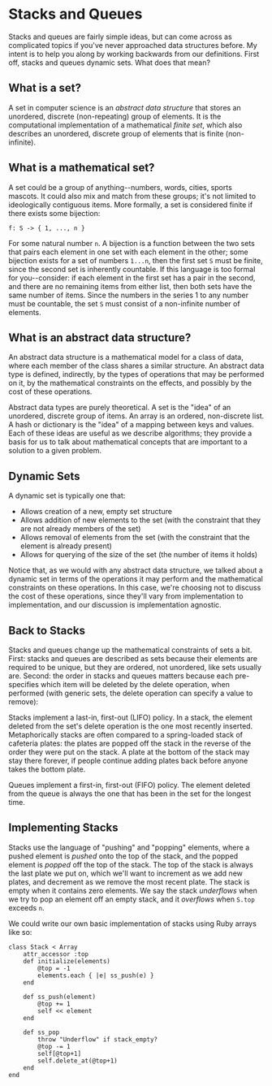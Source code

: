# Stacks and Queues

Stacks and queues are fairly simple ideas, but can come across as complicated topics if you've never approached data structures before. My intent is to help you along by working backwards from our definitions. First off, stacks and queues dynamic sets. What does that mean?

## What is a set?

A set in computer science is an _abstract data structure_ that stores an unordered, discrete (non-repeating) group of elements. It is the computational implementation of a mathematical _finite set_, which also describes an unordered, discrete group of elements that is finite (non-infinite). 

## What is a mathematical set?

A set could be a group of anything--numbers, words, cities, sports mascots. It could also mix and match from these groups; it's not limited to ideologically contiguous items. More formally, a set is considered finite if there exists some bijection:

	f: S -> { 1, ..., n }
	
For some natural number `n`. A bijection is a function between the two sets that pairs each element in one set with each element in the other; some bijection exists for a set of numbers `1...n`, then the first set `S` must be finite, since the second set is inherently countable. If this language is too formal for you--consider: if each element in the first set has a pair in the second, and there are no remaining items from either list, then both sets have the same number of items. Since the numbers in the series 1 to any number must be countable, the set `S` must consist of a non-infinite number of elements.

## What is an abstract data structure?

An abstract data structure is a mathematical model for a class of data, where each member of the class shares a similar structure. An abstract data type is defined, indirectly, by the types of operations that may be performed on it, by the mathematical constraints on the effects, and possibly by the cost of these operations.

Abstract data types are purely theoretical. A set is the "idea" of an unordered, discrete group of items. An array is an ordered, non-discrete list. A hash or dictionary is the "idea" of a mapping between keys and values. Each of these ideas are useful as we describe algorithms; they provide a basis for us to talk about mathematical concepts that are important to a solution to a given problem.

## Dynamic Sets

A dynamic set is typically one that:

* Allows creation of a new, empty set structure
* Allows addition of new elements to the set (with the constraint that they are not already members of the set)
* Allows removal of elements from the set (with the constraint that the element is already present)
* Allows for querying of the size of the set (the number of items it holds)

Notice that, as we would with any abstract data structure, we talked about a dynamic set in terms of the operations it may perform and the mathematical constraints on these operations. In this case, we're choosing not to discuss the cost of these operations, since they'll vary from implementation to implementation, and our discussion is implementation agnostic.

## Back to Stacks

Stacks and queues change up the mathematical constraints of sets a bit. First: stacks and queues are described as sets because their elements are required to be unique, but they are ordered, not unordered, like sets usually are. Second: the order in stacks and queues matters because each pre-specifies which item will be deleted by the delete operation, when performed (with generic sets, the delete operation can specify a value to remove):

Stacks implement a last-in, first-out (LIFO) policy. In a stack, the element deleted from the set's delete operation is the one most recently inserted. Metaphorically stacks are often compared to a spring-loaded stack of cafeteria plates: the plates are popped off the stack in the reverse of the order they were put on the stack. A plate at the bottom of the stack may stay there forever, if people continue adding plates back before anyone takes the bottom plate. 

Queues implement a first-in, first-out (FIFO) policy. The element deleted from the queue is always the one that has been in the set for the longest time. 

## Implementing Stacks

Stacks use the language of "pushing" and "popping" elements, where a pushed element is _pushed_ onto the top of the stack, and the popped element is _popped_ off the top of the stack. The top of the stack is always the last plate we put on, which we'll want to increment as we add new plates, and decrement as we remove the most recent plate. The stack is empty when it contains zero elements. We say the stack _underflows_ when we try to pop an element off an empty stack, and it _overflows_ when `S.top` exceeds `n`.

We could write our own basic implementation of stacks using Ruby arrays like so:

	class Stack < Array
		attr_accessor :top
		def initialize(elements)
			@top = -1
			elements.each { |e| ss_push(e) }
		end
		
		def ss_push(element)
			@top += 1
			self << element
		end
		
		def ss_pop
			throw "Underflow" if stack_empty?
			@top -= 1
			self[@top+1]
			self.delete_at(@top+1)
		end
	end